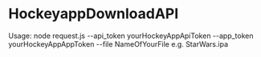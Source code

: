 # HockeyappDownloadAPI
Usage:  node request.js --api_token yourHockeyAppApiToken --app_token yourHockeyAppAppToken --file NameOfYourFile e.g. StarWars.ipa